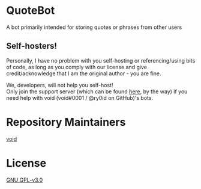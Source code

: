 # QuoteBot
A bot primarily intended for storing quotes or phrases from other users

## Self-hosters!
Personally, I have no problem with you self-hosting or referencing/using bits of code, as long as you comply with our license and give credit/acknowledge that I am the original author - you are fine.

We, developers, will not help you self-host!  
Only join the support server (which can be found [here](https://discord.gg/9Qu7aXe), by the way) if you need help with void (void#0001 / @ry0id on GitHub)'s bots.

# Repository Maintainers
[void](https://github.com/ry0id)

# License
[GNU GPL-v3.0](https://github.com/voided-x/QuoteBot/blob/master/LICENSE)
